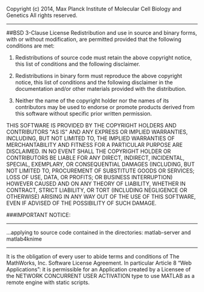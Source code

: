 Copyright (c) 2014, Max Planck Institute of Molecular Cell Biology and Genetics 
All rights reserved.

***

##BSD 3-Clause License
Redistribution and use in source and binary forms, with or without modification,
are permitted provided that the following conditions are met:

1. Redistributions of source code must retain the above copyright notice, this
list of conditions and the following disclaimer.

2. Redistributions in binary form must reproduce the above copyright notice,
this list of conditions and the following disclaimer in the documentation and/or
other materials provided with the distribution.

3. Neither the name of the copyright holder nor the names of its contributors
may be used to endorse or promote products derived from this software without
specific prior written permission.

THIS SOFTWARE IS PROVIDED BY THE COPYRIGHT HOLDERS AND CONTRIBUTORS "AS IS" AND
ANY EXPRESS OR IMPLIED WARRANTIES, INCLUDING, BUT NOT LIMITED TO, THE IMPLIED
WARRANTIES OF MERCHANTABILITY AND FITNESS FOR A PARTICULAR PURPOSE ARE
DISCLAIMED. IN NO EVENT SHALL THE COPYRIGHT HOLDER OR CONTRIBUTORS BE LIABLE FOR
ANY DIRECT, INDIRECT, INCIDENTAL, SPECIAL, EXEMPLARY, OR CONSEQUENTIAL DAMAGES
(INCLUDING, BUT NOT LIMITED TO, PROCUREMENT OF SUBSTITUTE GOODS OR SERVICES;
LOSS OF USE, DATA, OR PROFITS; OR BUSINESS INTERRUPTION) HOWEVER CAUSED AND ON
ANY THEORY OF LIABILITY, WHETHER IN CONTRACT, STRICT LIABILITY, OR TORT
(INCLUDING NEGLIGENCE OR OTHERWISE) ARISING IN ANY WAY OUT OF THE USE OF THIS
SOFTWARE, EVEN IF ADVISED OF THE POSSIBILITY OF SUCH DAMAGE.


###IMPORTANT NOTICE:
***        
...applying to source code contained in the directories: matlab-server and
matlab4knime
***
It is the obligation of every user to abide terms and conditions of The
MathWorks, Inc. Software License Agreement. In particular Article 8 “Web
Applications”: it is permissible for an Application created by a Licensee of the
NETWORK CONCURRENT USER ACTIVATION type to use MATLAB as a remote engine with
static scripts.

